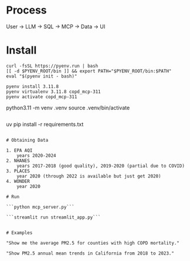 # Process

User → LLM → SQL → MCP → Data → UI

# Install

```
curl -fsSL https://pyenv.run | bash
[[ -d $PYENV_ROOT/bin ]] && export PATH="$PYENV_ROOT/bin:$PATH"
eval "$(pyenv init - bash)"
```

```
pyenv install 3.11.8
pyenv virtualenv 3.11.8 copd_mcp-311
pyenv activate copd_mcp-311
```
python3.11 -m venv .venv
source .venv/bin/activate
```

```
uv pip install -r requirements.txt
```

# Obtaining Data

1. EPA AQI
    years 2020-2024
2. NHANES
    years 2017-2018 (good quality), 2019-2020 (partial due to COVID)
3. PLACES
    year 2020 (through 2022 is available but just get 2020)
4. WONDER
    year 2020

# Run

```python mcp_server.py```

```streamlit run streamlit_app.py```


# Examples

"Show me the average PM2.5 for counties with high COPD mortality."

"Show PM2.5 annual mean trends in California from 2018 to 2023."

